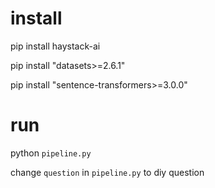 # install
pip install haystack-ai

pip install "datasets>=2.6.1"

pip install "sentence-transformers>=3.0.0"
# run
python `pipeline.py`

change `question` in `pipeline.py` to diy question
